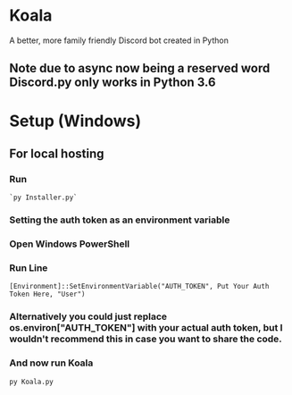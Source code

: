 # Koala
A better, more family friendly Discord bot created in Python

## Note due to async now being a reserved word Discord.py only works in Python 3.6

# Setup (Windows)

## For local hosting 
### Run
	`py Installer.py`
### Setting the auth token as an environment variable

### Open Windows PowerShell
### Run Line
`[Environment]::SetEnvironmentVariable("AUTH_TOKEN", Put Your Auth Token Here, "User")`

### Alternatively you could just replace os.environ["AUTH_TOKEN"] with your actual auth token, but I wouldn't recommend this in case you want to share the code.

### And now run Koala
`py Koala.py`
